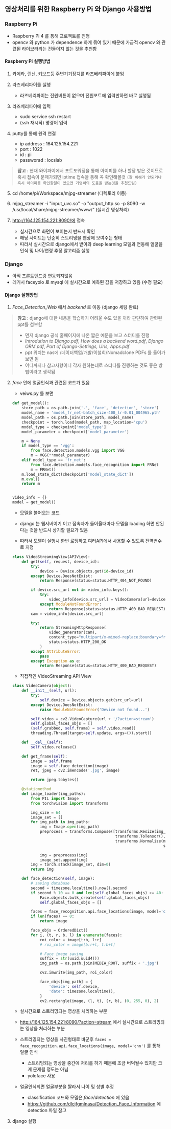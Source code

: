 ## 영상처리를 위한 Raspberry Pi 와 Django 사용방법

### Raspberry Pi

- Raspberry Pi  4 를 통해 프로젝트를 진행
- opencv 와 python 가 dependence 하게 묶여 있기 때문에 가급적 opencv 와 관련된 라이브러리는 건들이지 않는 것을 추천함



#### Raspberry Pi 실행방법

1. 카메라, 랜선, 키보드등 주변기기장치를 라즈베리파이에 붙임

2. 라즈베리파이를 실행 
   - 라즈베리파이는 전원버튼이 없으며 전원포트에 입력만하면 바로 실행됨

3. 라즈베리파이에 입력
   - sudo service ssh restart 
   - (ssh 재시작) 명령어 입력

4. putty를 통해 원격 연결
   - ip address : 164.125.154.221
   - port : 1022
   - id : pi
   - passworad : locslab

> **참고** : 현재 와이파이에서 포트포워딩을 통해 아이피를 하나 할당 받은 것이므로 혹시 접속이 문제가되면 iptime 접속을 통해 꼭 확인해볼것 `(잘 이해가 안되거나 혹시 아이피를 확인할일이 있으면 기영씨의 도움을 받는것을 추천드림)`

5. cd /home/pi/Workspace/mjpg-streamer (디렉토리 이동)

6. mjpg_streamer -i "input_uvc.so" -o "output_http.so -p 8090 -w /usr/local/share/mjpg-streamer/www/"
   (실시간 영상처리)

7. http://164.125.154.221:8090/에 접속

   - 실시간으로 화면이 보이는지 반드시 확인
   - 해당 사이트는 단순히 스트리밍을 웹상에 보여주는 형태
   - 따라서 실시간으로 django에서 받아와 deep learning 모델과 연동해 얼굴을 인식 및 나이/연령 추정 알고리즘 실행

   



### Django

- 아직 프론트엔드랑 연동되지않음
- 레거시 faceyolo 로 mysql 에 실시간으로 예측된 값을 저장하고 있음 (수정 필요)



#### Django 실행방법

1. *Face_Detection_Web* 에서 *backend* 로 이동 (django 세팅 완료)

> **참고** : django에 대한 내용을 학습하기 어려울 수도 있을 꺼라 판단하여 관련된 ppt를 첨부함 
>
> - 먼저 django 공식 홈페이지에 나온 짧은 예문을 보고 스터디를 진행
> - *Introdution to Django.pdf*, *How does a backend word.pdf*, *Django ORM.pdf*, *Part of Django-Settings, Urls, Apps.pdf*
> - ppt 위치는 nas에 /데이터백업/개발/이철희/Nomadclone PDFs 를 들어가보면 됨
> - 어디까지나 참고사항이니 각자 원하는데로 스터디를 진행하는 것도 좋은 방법이라고 생각됨

2. *face* 안에 얼굴인식과 관련된 코드가 있음

   - veiws.py 를 보면

   ```python
   def get_model():
       store_path = os.path.join('.', 'face', 'detection', 'store')
       model_name = 'model_fr_net-batch_size-400_lr-0.01_004965.pth'
       model_path = os.path.join(store_path, model_name)
       checkpoint = torch.load(model_path, map_location='cpu')
       model_type = checkpoint['model_type']
       model_parameter = checkpoint['model_parameter']
   
       m = None
       if model_type == 'vgg':
           from face.detection.models.vgg import VGG
           m = VGG(**model_parameter)
       elif model_type == 'fr_net':
           from face.detection.models.face_recognition import FRNet
           m = FRNet()
       m.load_state_dict(checkpoint['model_state_dict'])
       m.eval()
       return m
   
   
   video_info = {}
   model = get_model()
   
   ```

   - 모델을 불어오는 코드

   - django 는 웹서버이기 이고 접속자가 들어올때마다 모델을 loading 하면 안된다는 것을 반드시 상기할 필요가 있음
   - 따라서 모델이 실행시 한번 로딩하고 여러API에서 사용할 수 있도록 전역변수로 지정

   

   ```python
   class VideoStreamingView(APIView):
       def get(self, request, device_id):
           try:
               device = Device.objects.get(id=device_id)
           except Device.DoesNotExist:
               return Response(status=status.HTTP_404_NOT_FOUND)
   
           if device.src_url not in video_info.keys():
               try:
                   video_info[device.src_url] = VideoCamera(url=device.src_url)
               except ModuleNotFoundError:
                   return Response(status=status.HTTP_400_BAD_REQUEST)
           cam = video_info[device.src_url]
   
           try:
               return StreamingHttpResponse(
                   video_generator(cam),
                   content_type="multipart/x-mixed-replace;boundary=frame",
                   status=status.HTTP_200_OK
               )
           except AttributeError:
               pass
           except Exception as e:
               return Response(status=status.HTTP_400_BAD_REQUEST)
   ```

   - 직접적인 VideoStreaming API View 

   

   ```python
   class VideoCamera(object):
       def __init__(self, url):
           try:
               self.device = Device.objects.get(src_url=url)
           except Device.DoesNotExist:
               raise ModuleNotFoundError('Device not found...')
   
           self.video = cv2.VideoCapture(url + '/?action=stream')
           self.global_faces_objs = []
           (self.grabbed, self.frame) = self.video.read()
           threading.Thread(target=self.update, args=()).start()
   
       def __del__(self):
           self.video.release()
   
       def get_frame(self):
           image = self.frame
           image = self.face_detection(image)
           ret, jpeg = cv2.imencode('.jpg', image)
   
           return jpeg.tobytes()
   
       @staticmethod
       def image_loader(img_paths):
           from PIL import Image
           from torchvision import transforms
   
           img_size = 64
           image_set = []
           for img_path in img_paths:
               img = Image.open(img_path)
               preprocess = transforms.Compose([transforms.Resize(img_size),
                                                transforms.ToTensor(),
                                                transforms.Normalize(mean=[0.485, 0.456, 0.406],
                                                                     std=[0.229, 0.224, 0.225])])
   
               img = preprocess(img)
               image_set.append(img)
           img = torch.stack(image_set, dim=0)
           return img
   
       def face_detection(self, image):
           # saving database
           second = timezone.localtime().now().second
           if second % 10 == 0 and len(self.global_faces_objs) >= 40:
               Face.objects.bulk_create(self.global_faces_objs)
               self.global_faces_objs = []
   
           faces = face_recognition.api.face_locations(image, model='cnn')
           if len(faces) == 0:
               return image
   
           face_objs = OrderedDict()
           for i, (t, r, b, l) in enumerate(faces):
               roi_color = image[t:b, l:r]
               # roi_color = image[b:r+l, t:b+t]
   
               # Face image saving
               suffix = str(uuid.uuid4())
               img_path = os.path.join(MEDIA_ROOT, suffix + '.jpg')
   
               cv2.imwrite(img_path, roi_color)
   
               face_objs[img_path] = {
                   'device': self.device,
                   'date': timezone.localtime(),
               }
               cv2.rectangle(image, (l, t), (r, b), (0, 255, 0), 2)
   
   ```

   - 실시간으로 스트리밍되는 영상을 처리하는 부분

   - http://164.125.154.221:8090/?action=stream 에서 실시간으로 스트리밍되는 영상을 처리하는 부분

   - 스트리밍되는 영상을 사진형태로 바꾼후 `faces = face_recognition.api.face_locations(image, model='cnn')` 를 통해 얼굴 인식

     - 스트리밍되는 영상을 중간에 처리를 하기 때문에 조금 버벅될수 있지만 크게 문제될 정도는 아님
     - yoloface 사용

   - 얼굴인식되면 얼굴부분을 짤라서 나이 및 성별 추정

     - classification 코드와 모델은 *face/detection* 에 있음
     -  https://github.com/dlcjfgmlnasa/Detection_Face_Information 에 detection 파일 참고

     

3. django 실행